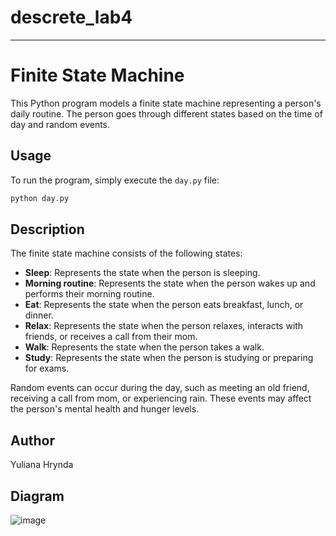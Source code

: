 # descrete_lab4

---

# Finite State Machine

This Python program models a finite state machine representing a person's daily routine. The person goes through different states based on the time of day and random events.

## Usage

To run the program, simply execute the `day.py` file:

```bash
python day.py
```

## Description

The finite state machine consists of the following states:

- **Sleep**: Represents the state when the person is sleeping.
- **Morning routine**: Represents the state when the person wakes up and performs their morning routine.
- **Eat**: Represents the state when the person eats breakfast, lunch, or dinner.
- **Relax**: Represents the state when the person relaxes, interacts with friends, or receives a call from their mom.
- **Walk**: Represents the state when the person takes a walk.
- **Study**: Represents the state when the person is studying or preparing for exams.

Random events can occur during the day, such as meeting an old friend, receiving a call from mom, or experiencing rain. These events may affect the person's mental health and hunger levels.

## Author

Yuliana Hrynda

## Diagram

![image](https://github.com/YulianaHrynda/descrete_lab4/assets/146963885/31413d9e-e4f8-4e2a-8b2d-2fded41a090e)
